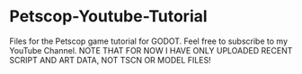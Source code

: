 # Petscop-Youtube-Tutorial
Files for the Petscop game tutorial for GODOT.
Feel free to subscribe to my YouTube Channel.
NOTE THAT FOR NOW I HAVE ONLY UPLOADED RECENT SCRIPT AND ART DATA, NOT TSCN OR MODEL FILES!
